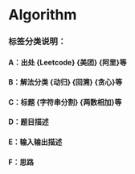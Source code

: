 # Algorithm

### 标签分类说明：
#### A：出处  {Leetcode} {美团} {阿里}等
#### B：解法分类  {动归} {回溯} {贪心}等
#### C：标题 {字符串分割} {两数相加}等
#### D：题目描述
#### E：输入输出描述
#### F：思路